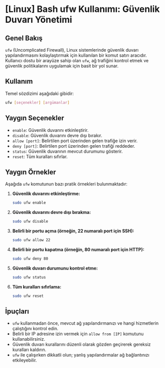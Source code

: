 # [Linux] Bash ufw Kullanımı: Güvenlik Duvarı Yönetimi

## Genel Bakış
`ufw` (Uncomplicated Firewall), Linux sistemlerinde güvenlik duvarı yapılandırmasını kolaylaştırmak için kullanılan bir komut satırı aracıdır. Kullanıcı dostu bir arayüze sahip olan `ufw`, ağ trafiğini kontrol etmek ve güvenlik politikalarını uygulamak için basit bir yol sunar.

## Kullanım
Temel sözdizimi aşağıdaki gibidir:
```bash
ufw [seçenekler] [argümanlar]
```

## Yaygın Seçenekler
- `enable`: Güvenlik duvarını etkinleştirir.
- `disable`: Güvenlik duvarını devre dışı bırakır.
- `allow [port]`: Belirtilen port üzerinden gelen trafiğe izin verir.
- `deny [port]`: Belirtilen port üzerinden gelen trafiği reddeder.
- `status`: Güvenlik duvarının mevcut durumunu gösterir.
- `reset`: Tüm kuralları sıfırlar.

## Yaygın Örnekler
Aşağıda `ufw` komutunun bazı pratik örnekleri bulunmaktadır:

1. **Güvenlik duvarını etkinleştirme:**
   ```bash
   sudo ufw enable
   ```

2. **Güvenlik duvarını devre dışı bırakma:**
   ```bash
   sudo ufw disable
   ```

3. **Belirli bir portu açma (örneğin, 22 numaralı port için SSH):**
   ```bash
   sudo ufw allow 22
   ```

4. **Belirli bir portu kapatma (örneğin, 80 numaralı port için HTTP):**
   ```bash
   sudo ufw deny 80
   ```

5. **Güvenlik duvarı durumunu kontrol etme:**
   ```bash
   sudo ufw status
   ```

6. **Tüm kuralları sıfırlama:**
   ```bash
   sudo ufw reset
   ```

## İpuçları
- `ufw` kullanmadan önce, mevcut ağ yapılandırmanızı ve hangi hizmetlerin çalıştığını kontrol edin.
- Belirli bir IP adresine izin vermek için `allow from [IP]` komutunu kullanabilirsiniz.
- Güvenlik duvarı kurallarını düzenli olarak gözden geçirerek gereksiz kuralları kaldırın.
- `ufw` ile çalışırken dikkatli olun; yanlış yapılandırmalar ağ bağlantınızı etkileyebilir.